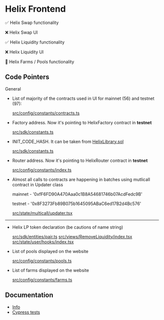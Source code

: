 # Helix Frontend

✅ Helix Swap functionality 

❌ Helix Swap UI 

✅ Helix Liquidity functionality 

❌ Helix Liquidity UI 

🔵 Helix Farms / Pools functionality  


## Code Pointers 

General
- List of majority of the contracts used in UI for mainnet (56) and testnet (97): 

    [src/config/constants/contracts.ts](https://github.com/helixdefi/helix-frontend/blob/develop/src/config/constants/contracts.ts)
    
 - Factory address. Now it's pointing to HelixFactory contract in **testnet**
 
     [src/sdk/constants.ts](https://github.com/helixdefi/helix-frontend/blob/develop/src/sdk/constants.ts#L23)
     
- INIT_CODE_HASH. It can be taken from [HelixLibrary.sol](https://github.com/helixdefi/helix/blob/master/contracts/libraries/HelixLibrary.sol#L22)

    [src/sdk/constants.ts](https://github.com/helixdefi/helix-frontend/blob/develop/src/sdk/constants.ts#L25)

- Router address. Now it's pointing to HelixRouter contract in **testnet**

    [src/config/constants/index.ts](https://github.com/helixdefi/helix-frontend/blob/develop/src/config/constants/index.ts#L7)
    
- Almost all calls to contracts are happening in batches using mutlicall contract in Updater class

    mainnet - '0xfF6FD90A470Aaa0c1B8A54681746b07AcdFedc9B'
    
    testnet - '0x8F3273Fb89B075b1645095ABaC6ed17B2d4Bc576' 

    [src/state/multicall/updater.tsx](https://github.com/helixdefi/helix-frontend/blob/develop/src/state/multicall/updater.tsx#L49)
----

- Helix LP token declaration (be cautions of name string) 

    [src/sdk/entities/pair.ts](https://github.com/helixdefi/helix-frontend/blob/develop/src/sdk/entities/pair.ts#L55)
    [src/views/RemoveLiquidity/index.tsx](https://github.com/helixdefi/helix-frontend/blob/develop/src/views/RemoveLiquidity/index.tsx#L116)
    [src/state/user/hooks/index.tsx](https://github.com/helixdefi/helix-frontend/blob/develop/src/state/user/hooks/index.tsx#L398)

- List of pools displayed on the website

    [src/config/constants/pools.ts](https://github.com/helixdefi/helix-frontend/blob/develop/src/config/constants/pools.ts)
    
 - List of farms displayed on the website

    [src/config/constants/farms.ts](https://github.com/helixdefi/helix-frontend/blob/develop/src/config/constants/farms.ts)


## Documentation

- [Info](doc/Info.md)
- [Cypress tests](doc/Cypress.md)
